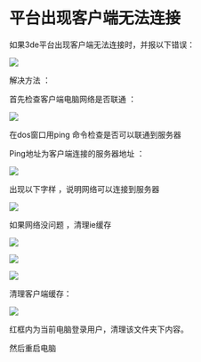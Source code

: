 # 平台出现客户端无法连接

如果3de平台出现客户端无法连接时，并报以下错误：

![](链接服务器问题\2022-09-06-16-30-25.png)

解决方法 ：

首先检查客户端电脑网络是否联通 ：

![](链接服务器问题\2022-09-06-16-30-45.png)

在dos窗口用ping 命令检查是否可以联通到服务器 

Ping地址为客户端连接的服务器地址 ：

![](链接服务器问题\2022-09-06-16-30-55.png)

出现以下字样 ，说明网络可以连接到服务器

![](链接服务器问题\2022-09-06-16-31-03.png)

如果网络没问题 ，清理ie缓存 

![](链接服务器问题\2022-09-06-16-31-13.png)

![](链接服务器问题\2022-09-06-16-31-23.png)

![](链接服务器问题\2022-09-06-16-31-32.png)

清理客户端缓存：

![](链接服务器问题\2022-09-06-16-31-42.png)

红框内为当前电脑登录用户，清理该文件夹下内容。

然后重启电脑 
